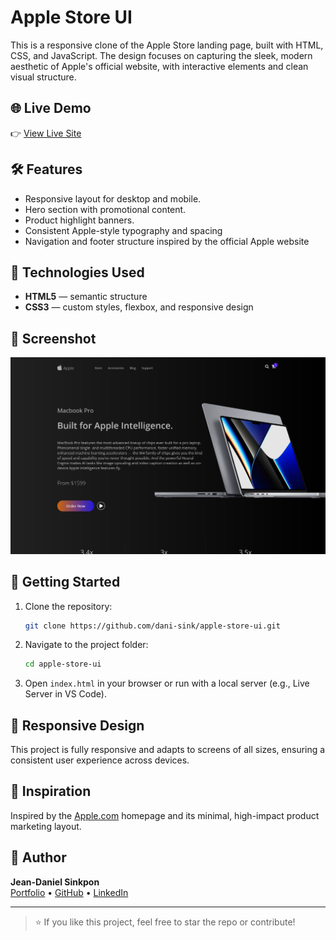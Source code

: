 # Apple Store UI

This is a responsive clone of the Apple Store landing page, built with HTML, CSS, and JavaScript. The design focuses on capturing the sleek, modern aesthetic of Apple's official website, with interactive elements and clean visual structure.

## 🌐 Live Demo

👉 [View Live Site](https://dani-sink.github.io/apple-store-ui/)

## 🛠 Features

- Responsive layout for desktop and mobile.
- Hero section with promotional content.
- Product highlight banners.
- Consistent Apple-style typography and spacing
- Navigation and footer structure inspired by the official Apple website

## 📁 Technologies Used

- **HTML5** — semantic structure
- **CSS3** — custom styles, flexbox, and responsive design

## 📸 Screenshot

![Hero Screenshot](./assets/hero-screenshot.png)

## 🚀 Getting Started

1. Clone the repository:
   ```bash
   git clone https://github.com/dani-sink/apple-store-ui.git
   ```
2. Navigate to the project folder:
   ```bash
   cd apple-store-ui
   ```
3. Open `index.html` in your browser or run with a local server (e.g., Live Server in VS Code).

## 📱 Responsive Design

This project is fully responsive and adapts to screens of all sizes, ensuring a consistent user experience across devices.

## 🧠 Inspiration

Inspired by the [Apple.com](https://www.apple.com/) homepage and its minimal, high-impact product marketing layout.

## 👤 Author

**Jean-Daniel Sinkpon**  
[Portfolio](https://dani-sink.github.io/my-first-portfolio/) • [GitHub](https://github.com/dani-sink) • [LinkedIn](https://linkedin.com/in/daniel-sinkpon)

---

> ⭐ If you like this project, feel free to star the repo or contribute!
